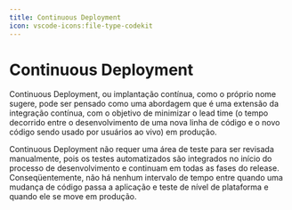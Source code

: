 ```yaml
---
title: Continuous Deployment
icon: vscode-icons:file-type-codekit
---
```


# Continuous Deployment

Continuous Deployment, ou implantação contínua, como o próprio nome sugere, pode ser pensado como uma abordagem que é uma extensão da integração contínua, com o objetivo de minimizar o lead time (o tempo decorrido entre o desenvolvimento de uma nova linha de código e o novo código sendo usado por usuários ao vivo) em produção.

Continuous Deployment não requer uma área de teste para ser revisada manualmente, pois os testes automatizados são integrados no início do processo de desenvolvimento e continuam em todas as fases do release. Conseqüentemente, não há nenhum intervalo de tempo entre quando uma mudança de código passa a aplicação e teste de nível de plataforma e quando ele se move em produção.